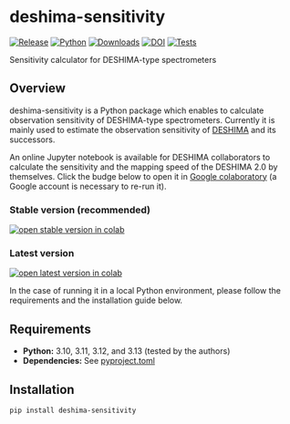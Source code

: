 # deshima-sensitivity

[![Release](https://img.shields.io/pypi/v/deshima-sensitivity?label=Release&color=cornflowerblue&style=flat-square)](https://pypi.org/project/deshima-sensitivity/)
[![Python](https://img.shields.io/pypi/pyversions/deshima-sensitivity?label=Python&color=cornflowerblue&style=flat-square)](https://pypi.org/project/deshima-sensitivity/)
[![Downloads](https://img.shields.io/pypi/dm/deshima-sensitivity?label=Downloads&color=cornflowerblue&style=flat-square)](https://pepy.tech/project/deshima-sensitivity)
[![DOI](https://img.shields.io/badge/DOI-10.5281/zenodo.3966839-cornflowerblue?style=flat-square)](https://doi.org/10.5281/zenodo.3966839)
[![Tests](https://img.shields.io/github/actions/workflow/status/deshima-dev/deshima-sensitivity/tests.yaml?label=Tests&style=flat-square)](https://github.com/deshima-dev/deshima-sensitivity/actions)

Sensitivity calculator for DESHIMA-type spectrometers

## Overview

deshima-sensitivity is a Python package which enables to calculate observation sensitivity of DESHIMA-type spectrometers.
Currently it is mainly used to estimate the observation sensitivity of [DESHIMA](http://deshima.ewi.tudelft.nl) and its successors.

An online Jupyter notebook is available for DESHIMA collaborators to calculate the sensitivity and the mapping speed of the DESHIMA 2.0 by themselves.
Click the budge below to open it in [Google colaboratory](http://colab.research.google.com/) (a Google account is necessary to re-run it).

### Stable version (recommended)

[![open stable version in colab](https://colab.research.google.com/assets/colab-badge.svg)](https://colab.research.google.com/github/deshima-dev/deshima-sensitivity/blob/v0.3.2/sensitivity.ipynb)

### Latest version

[![open latest version in colab](https://colab.research.google.com/assets/colab-badge.svg)](https://colab.research.google.com/github/deshima-dev/deshima-sensitivity/blob/master/sensitivity.ipynb)

In the case of running it in a local Python environment, please follow the requirements and the installation guide below.

## Requirements

- **Python:** 3.10, 3.11, 3.12, and 3.13 (tested by the authors)
- **Dependencies:** See [pyproject.toml](https://github.com/deshima-dev/deshima-sensitivity/blob/v0.3.2/pyproject.toml)

## Installation

```shell
pip install deshima-sensitivity
```
